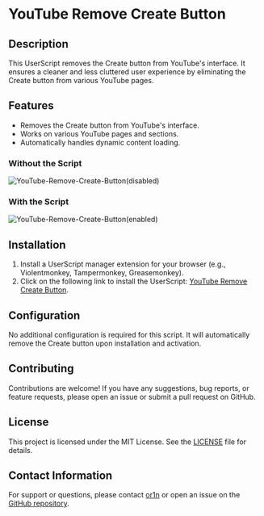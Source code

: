 # YouTube Remove Create Button

## Description

This UserScript removes the Create button from YouTube's interface. It ensures a cleaner and less cluttered user experience by eliminating the Create button from various YouTube pages.

## Features

- Removes the Create button from YouTube's interface.
- Works on various YouTube pages and sections.
- Automatically handles dynamic content loading.

### Without the Script

![YouTube-Remove-Create-Button(disabled)](https://github.com/user-attachments/assets/47c1b9d5-9bec-4999-a9b6-7af5e8544296)

### With the Script

![YouTube-Remove-Create-Button(enabled)](https://github.com/user-attachments/assets/9c812d67-1747-4cd1-9bc8-f33f5a8a1321)

## Installation

1. Install a UserScript manager extension for your browser (e.g., Violentmonkey, Tampermonkey, Greasemonkey).
2. Click on the following link to install the UserScript: [YouTube Remove Create Button](https://github.com/or1n/YouTube-Remove-Create-Button/raw/main/YouTube%20Remove%20Create%20Button.js).

## Configuration

No additional configuration is required for this script. It will automatically remove the Create button upon installation and activation.

## Contributing

Contributions are welcome! If you have any suggestions, bug reports, or feature requests, please open an issue or submit a pull request on GitHub.

## License

This project is licensed under the MIT License. See the [LICENSE](https://github.com/or1n/YouTube-Remove-Create-Button/blob/main/LICENSE) file for details.

## Contact Information

For support or questions, please contact [or1n](https://github.com/or1n) or open an issue on the [GitHub repository](https://github.com/or1n/YouTube-Remove-Create-Button/issues).
